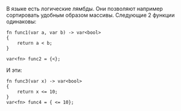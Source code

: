 
В языке есть логические лямбды. Они позволяют например 
сортировать удобным образом массивы.
Следующие 2 функции одинаковы:
```
fn func1(var a, var b) -> var<bool>
{
    return a < b;
}

var<fn> func2 = {<};
```

И эти:
```
fn func3(var x) -> var<bool>
{
    return x <= 10;
}
var<fn> func4 = { <= 10};
```